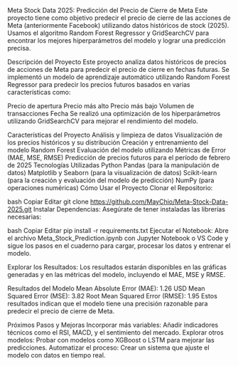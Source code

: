Meta Stock Data 2025: Predicción del Precio de Cierre de Meta
Este proyecto tiene como objetivo predecir el precio de cierre de las acciones de Meta (anteriormente Facebook) utilizando datos históricos de stock (2025). Usamos el algoritmo Random Forest Regressor y GridSearchCV para encontrar los mejores hiperparámetros del modelo y lograr una predicción precisa.

Descripción del Proyecto
Este proyecto analiza datos históricos de precios de acciones de Meta para predecir el precio de cierre en fechas futuras. Se implementó un modelo de aprendizaje automático utilizando Random Forest Regressor para predecir los precios futuros basados en varias características como:

Precio de apertura
Precio más alto
Precio más bajo
Volumen de transacciones
Fecha
Se realizó una optimización de los hiperparámetros utilizando GridSearchCV para mejorar el rendimiento del modelo.

Características del Proyecto
Análisis y limpieza de datos
Visualización de los precios históricos y su distribución
Creación y entrenamiento del modelo Random Forest
Evaluación del modelo utilizando Métricas de Error (MAE, MSE, RMSE)
Predicción de precios futuros para el período de febrero de 2025
Tecnologías Utilizadas
Python
Pandas (para la manipulación de datos)
Matplotlib y Seaborn (para la visualización de datos)
Scikit-learn (para la creación y evaluación del modelo de predicción)
NumPy (para operaciones numéricas)
Cómo Usar el Proyecto
Clonar el Repositorio:

bash
Copiar
Editar
git clone https://github.com/MayChio/Meta-Stock-Data-2025.git
Instalar Dependencias: Asegúrate de tener instaladas las librerías necesarias:

bash
Copiar
Editar
pip install -r requirements.txt
Ejecutar el Notebook: Abre el archivo Meta_Stock_Prediction.ipynb con Jupyter Notebook o VS Code y sigue los pasos en el cuaderno para cargar, procesar los datos y entrenar el modelo.

Explorar los Resultados: Los resultados estarán disponibles en las gráficas generadas y en las métricas del modelo, incluyendo el MAE, MSE y RMSE.

Resultados del Modelo
Mean Absolute Error (MAE): 1.26 USD
Mean Squared Error (MSE): 3.82
Root Mean Squared Error (RMSE): 1.95
Estos resultados indican que el modelo tiene una precisión razonable para predecir el precio de cierre de Meta.

Próximos Pasos y Mejoras
Incorporar más variables: Añadir indicadores técnicos como el RSI, MACD, y el sentimiento del mercado.
Explorar otros modelos: Probar con modelos como XGBoost o LSTM para mejorar las predicciones.
Automatizar el proceso: Crear un sistema que ajuste el modelo con datos en tiempo real.
